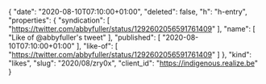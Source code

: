 {
  "date": "2020-08-10T07:10:00+01:00",
  "deleted": false,
  "h": "h-entry",
  "properties": {
    "syndication": [
      "https://twitter.com/abbyfuller/status/1292602056591761409"
    ],
    "name": [
      "Like of @abbyfuller's tweet"
    ],
    "published": [
      "2020-08-10T07:10:00+01:00"
    ],
    "like-of": [
      "https://twitter.com/abbyfuller/status/1292602056591761409"
    ]
  },
  "kind": "likes",
  "slug": "2020/08/zry0x",
  "client_id": "https://indigenous.realize.be"
}
